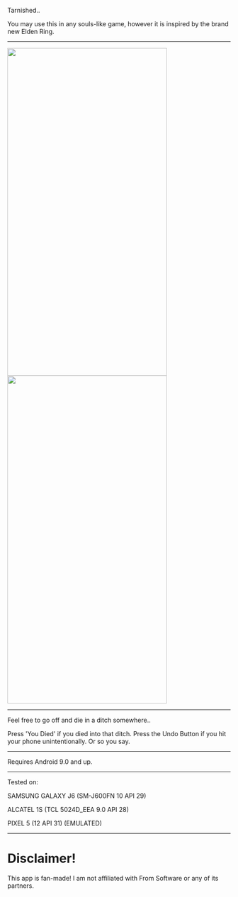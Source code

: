 Tarnished..

You may use this in any souls-like game, however it is inspired by the brand new Elden Ring.

------------------------------------------------------------------------------------------

<img src="https://i.imgur.com/g9CTkmb.jpg" width="360" height="740"> <img src="https://i.imgur.com/Vj1bN1Z.jpg" width="360" height="740">

------------------------------------------------------------------------------------------

Feel free to go off and die in a ditch somewhere..

Press 'You Died' if you died into that ditch. Press the Undo Button if you hit your phone unintentionally. Or so you say.

------------------------------------------------------------------------------------------

Requires Android 9.0 and up.

------------------------------------------------------------------------------------------

Tested on: 

SAMSUNG GALAXY J6 (SM-J600FN 10 API 29)

ALCATEL 1S (TCL 5024D_EEA 9.0 API 28)

PIXEL 5 (12 API 31) (EMULATED)

------------------------------------------------------------------------------------------

# Disclaimer! 
This app is fan-made! I am not affiliated with From Software or any of its partners.
